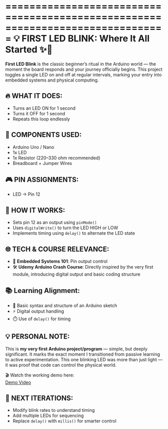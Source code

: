 ===============================================================================
💡 FIRST LED BLINK: Where It All Started ✨🔁
===============================================================================

**First LED Blink** is the classic beginner’s ritual in the Arduino world — the moment the board responds and your journey officially begins. This project toggles a single LED on and off at regular intervals, marking your entry into embedded systems and physical computing.

🔥 WHAT IT DOES:
----------------
- Turns an LED ON for 1 second  
- Turns it OFF for 1 second  
- Repeats this loop endlessly  

🧰 COMPONENTS USED:
--------------------
- Arduino Uno / Nano  
- 1x LED  
- 1x Resistor (220–330 ohm recommended)  
- Breadboard + Jumper Wires  

🎮 PIN ASSIGNMENTS:
--------------------
- LED → Pin 12

🧠 HOW IT WORKS:
-----------------
- Sets pin 12 as an output using `pinMode()`  
- Uses `digitalWrite()` to turn the LED HIGH or LOW  
- Implements timing using `delay()` to alternate the LED state

🌐 TECH & COURSE RELEVANCE:
----------------------------
- 🧠 **Embedded Systems 101**: Pin output control  
- 🛠️ **Udemy Arduino Crash Course**: Directly inspired by the very first module, introducing digital output and basic coding structure

📚 Learning Alignment:
-----------------------
- 📘 Basic syntax and structure of an Arduino sketch  
- ⚡ Digital output handling  
- ⏱️ Use of `delay()` for timing  

💡 PERSONAL NOTE:
------------------
This is **my very first Arduino project/program** — simple, but deeply significant. It marks the exact moment I transitioned from passive learning to active experimentation. This one blinking LED was more than just light — it was proof that code can control the physical world.

🎬 Watch the working demo here:  
[Demo Video](https://youtu.be/x2l2bgBd3HY)

🚀 NEXT ITERATIONS:
---------------------
- Modify blink rates to understand timing  
- Add multiple LEDs for sequencing  
- Replace `delay()` with `millis()` for smarter control

